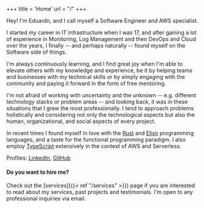 +++
title = 'Home'
url = "/"
+++

Hey! I'm Eduardo, and I call myself a Software Engineer and AWS specialist.

I started my career in IT Infrastructure when I was 17, and after gaining a lot of experience
in Monitoring, Log Management and then DevOps and Cloud over the years, I finally -- and perhaps
naturally -- found myself on the Software side of things.

I'm always continuously learning, and I find great joy when I'm able to elevate others with my
knowledge and experience, be it by helping teams and businesses with my technical skills or
by simply engaging with the community and paying it forward in the form of free mentoring.

I'm not afraid of working with uncertainty and the unknown -- e.g. different technology stacks or
problem areas -- and looking back, it was in these situations that I grew the most professionally.
I tend to approach problems holistically and considering not only the technological aspects but
also the human, organizational, and social aspects of every project.

In recent times I found myself in love with the [Rust](https://www.rust-lang.org/) and
[Elixir](https://elixir-lang.org/) programming languages, and a taste for the functional programming
paradigm. I also employ [TypeScript](https://www.typescriptlang.org/) extensively in the context of
AWS and Serverless.

Profiles: [LinkedIn](https://www.linkedin.com/in/eduardohki/), [GitHub](https://github.com/eduardohki/)

#### Do you want to hire me?

Check out the [services]({{< ref "/services" >}}) page if you are interested to read about my services,
past projects and testimonials. I'm open to any professional inquiries via email.
